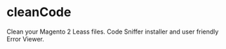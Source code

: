 # cleanCode
Clean  your Magento 2 Leass files. Code Sniffer installer and user friendly Error Viewer.
